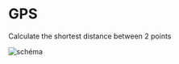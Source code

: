 # GPS
Calculate the shortest distance between 2 points

![schéma](https://user-images.githubusercontent.com/52294685/128851688-fec9cf89-511f-4352-b075-442a7a71913d.png)
